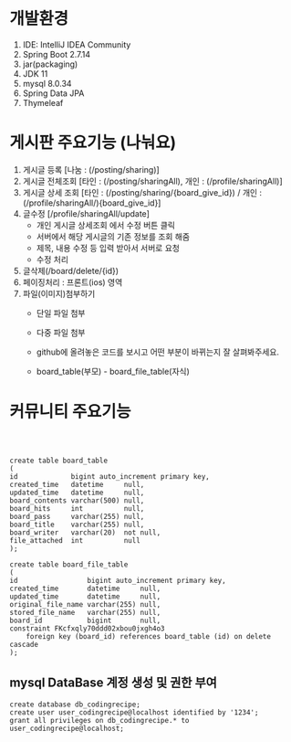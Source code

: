 # 개발환경
1. IDE: IntelliJ IDEA Community
2. Spring Boot 2.7.14
3. jar(packaging)
4. JDK 11
5. mysql 8.0.34
6. Spring Data JPA
7. Thymeleaf

# 게시판 주요기능 (나눠요)
1. 게시글 등록 [나눔 : (/posting/sharing)]
2. 게시글 전체조회 [타인 : (/posting/sharingAll), 개인 : (/profile/sharingAll)]  
3. 게시글 상세 조회 [타인 : (/posting/sharing/{board_give_id}) / 개인 : (/profile/sharingAll/){board_give_id}]
4. 글수정 [/profile/sharingAll/update]
    - 개인 게시글 상세조회 에서 수정 버튼 클릭 
    - 서버에서 해당 게시글의 기존 정보를 조회 해줌 
    - 제목, 내용 수정 등 입력 받아서 서버로 요청 
    - 수정 처리 
5. 글삭제(/board/delete/{id})
6. 페이징처리 : 프론트(ios) 영역
7. 파일(이미지)첨부하기 
   - 단일 파일 첨부
   - 다중 파일 첨부
   - github에 올려놓은 코드를 보시고 어떤 부분이 바뀌는지 잘 살펴봐주세요. 

    - board_table(부모) - board_file_table(자식)

# 커뮤니티 주요기능


```



create table board_table
(
id             bigint auto_increment primary key,
created_time   datetime     null,
updated_time   datetime     null,
board_contents varchar(500) null,
board_hits     int          null,
board_pass     varchar(255) null,
board_title    varchar(255) null,
board_writer   varchar(20)  not null,
file_attached  int          null
);

create table board_file_table
(
id                 bigint auto_increment primary key,
created_time       datetime     null,
updated_time       datetime     null,
original_file_name varchar(255) null,
stored_file_name   varchar(255) null,
board_id           bigint       null,
constraint FKcfxqly70ddd02xbou0jxgh4o3
    foreign key (board_id) references board_table (id) on delete cascade
);
```










## mysql DataBase 계정 생성 및 권한 부여 
```
create database db_codingrecipe;
create user user_codingrecipe@localhost identified by '1234';
grant all privileges on db_codingrecipe.* to user_codingrecipe@localhost;
```